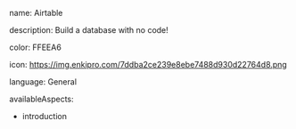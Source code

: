 name: Airtable

description: Build a database with no code!

color: FFEEA6

icon: https://img.enkipro.com/7ddba2ce239e8ebe7488d930d22764d8.png

language: General

availableAspects:
  - introduction

